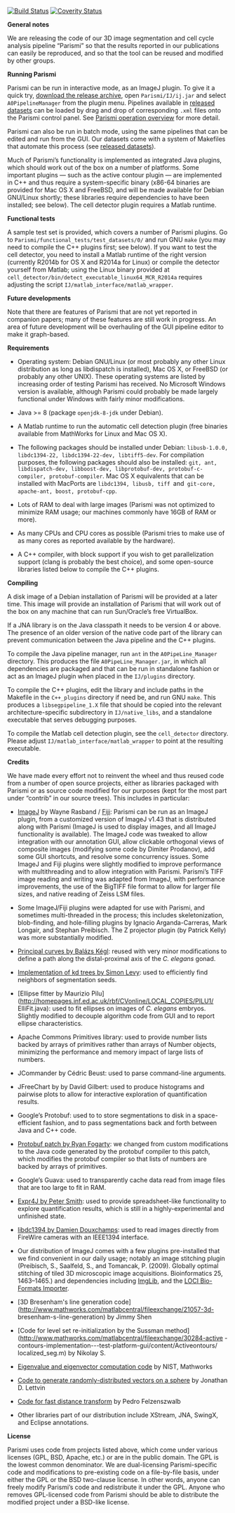 [![Build Status](https://travis-ci.org/cinquin/parismi.svg?branch=master)](https://travis-ci.org/cinquin/parismi)
[![Coverity Status](https://scan.coverity.com/projects/4509)](https://scan.coverity.com/projects/4509/badge.svg)

**General notes**

We are releasing the code of our 3D image segmentation and cell cycle
analysis pipeline “Parismi” so that the results reported in our
publications can easily be reproduced, and so that the tool can be
reused and modified by other groups.

**Running Parismi**

Parismi can be run in interactive mode, as an ImageJ plugin. To give it
a quick try, [download the release
archive](http://cinquin.org.uk/static/Parismi.tgz), open
`Parismi/IJ/ij.jar` and select `A0PipelineManager` from the plugin menu.
Pipelines available in [released
datasets](http://cinquin.org.uk/static/Parismi_datasets.tgz) can be
loaded by drag and drop of corresponding `.xml` files onto the Parismi
control panel. See [Parismi operation overview](https://github.com/cinquin/parismi/blob/master/Parismi_operation_overview.pdf)
for more detail.

Parismi can also be run in batch mode, using the same pipelines that can
be edited and run from the GUI. Our datasets come with a system of
Makefiles that automate this process (see [released
datasets](http://cinquin.org.uk/static/Parismi_datasets.tgz)).

Much of Parismi’s functionality is implemented as integrated Java
plugins, which should work out of the box on a number of platforms. Some
important plugins — such as the active contour plugin — are implemented
in C++ and thus require a system-specific binary (x86-64 binaries are
provided for Mac OS X and FreeBSD, and will be made available for Debian
GNU/Linux shortly; these libraries require dependencies to have been
installed; see below). The cell detector plugin requires a Matlab
runtime.

**Functional tests**

A sample test set is provided, which covers a number of Parismi plugins.
Go to `Parismi/functional_tests/test_datasets/0/` and run GNU `make`
(you may need to compile the C++ plugins first; see below). If you want
to test the cell detector, you need to install a Matlab runtime of the
right version (currently R2014b for OS X and R2014a for Linux) or
compile the detector yourself from Matlab; using the Linux binary
provided at `cell_detector/bin/detect_executable_linux64_MCR_R2014a`
requires adjusting the script `IJ/matlab_interface/matlab_wrapper`.

**Future developments**

Note that there are features of Parismi that are not yet reported in
companion papers; many of these features are still work in progress. An
area of future development will be overhauling of the GUI pipeline
editor to make it graph-based.

**Requirements**

-   Operating system: Debian GNU/Linux (or most probably any other Linux
distribution as long as libdispatch is installed), Mac OS X, or FreeBSD
(or probably any other UNIX). These operating systems are listed by
increasing order of testing Parismi has received. No Microsoft Windows
version is available, although Parismi could probably be made largely
functional under Windows with fairly minor modifications.

-   Java \>= 8 (package `openjdk-8-jdk` under Debian).

-   A Matlab runtime to run the automatic cell detection plugin (free
binaries available from MathWorks for Linux and Mac OS X).

-   The following packages should be installed under Debian:
`libusb-1.0.0, libdc1394-22, libdc1394-22-dev, libtiff5-dev`. For
compilation purposes, the following packages should also be installed:
`git, ant, libdispatch-dev, libboost-dev, libprotobuf-dev,
protobuf-c-compiler, protobuf-compiler`. Mac OS X equivalents that can
be installed with MacPorts are `libdc1394, libusb, tiff `and` git-core,
apache-ant, boost, protobuf-cpp`.

-   Lots of RAM to deal with large images (Parismi was not optimized to
minimize RAM usage; our machines commonly have 16GB of RAM or more).

-   As many CPUs and CPU cores as possible (Parismi tries to make use of
as many cores as reported available by the hardware).

-   A C++ compiler, with block support if you wish to get
parallelization support (clang is probably the best choice), and some
open-source libraries listed below to compile the C++ plugins.

**Compiling**

A disk image of a Debian installation of Parismi will be provided at a
later time. This image will provide an installation of Parismi that will
work out of the box on any machine that can run Sun/Oracle’s free
VirtualBox.

If a JNA library is on the Java classpath it needs to be version 4 or
above. The presence of an older version of the native code part of the
library can prevent communication between the Java pipeline and the C++
plugins.

To compile the Java pipeline manager, run `ant` in the
`A0PipeLine_Manager` directory. This produces the file
`A0PipeLine_Manager.jar`, in which all dependencies are packaged and
that can be run in standalone fashion or act as an ImageJ plugin when
placed in the `IJ/plugins` directory.

To compile the C++ plugins, edit the library and include paths in the
Makefile in the `C++_plugins` directory if need be, and run GNU `make`.
This produces a `libsegpipeline_1.X` file that should be copied into the
relevant architecture-specific subdirectory in `IJ/native_libs`, and a
standalone executable that serves debugging purposes.

To compile the Matlab cell detection plugin, see the `cell_detector`
directory. Please adjust `IJ/matlab_interface/matlab_wrapper` to point
at the resulting executable.

**Credits**

We have made every effort not to reinvent the wheel and thus reused code
from a number of open source projects, either as libraries packaged with
Parismi or as source code modified for our purposes (kept for the most
part under “contrib” in our source trees). This includes in particular:

-   [ImageJ](http://rsb.info.nih.gov/ij/) by Wayne Rasband /
[Fiji](http://fiji.sc/Fiji): Parismi can be run as an ImageJ plugin,
from a customized version of ImageJ v1.43 that is distributed along with
Parismi (ImageJ is used to display images, and all ImageJ functionality
is available). The ImageJ code was tweaked to allow integration with our
annotation GUI, allow clickable orthogonal views of composite images
(modifying some code by Dimiter Prodanov), add some GUI shortcuts, and
resolve some concurrency issues. Some ImageJ and Fiji plugins were
slightly modified to improve performance with multithreading and to
allow integration with Parismi. Parismi’s TIFF image reading and writing
was adapted from ImageJ, with performance improvements, the use of the
BigTIFF file format to allow for larger file sizes, and native reading
of Zeiss LSM files.

-   Some ImageJ/Fiji plugins were adapted for use with Parismi, and
sometimes multi-threaded in the process; this includes skeletonization,
blob-finding, and hole-filling plugins by Ignacio Arganda-Carreras, Mark
Longair, and Stephan Preibisch. The Z projector plugin (by Patrick
Kelly) was more substantially modified.

-   [Principal curves by Balázs
Kégl](http://www.iro.umontreal.ca/~kegl/research/pcurves/): reused with
very minor modifications to define a path along the distal-proximal axis
of the *C. elegans* gonad.

-   [Implementation of kd trees by Simon
Levy](http://home.wlu.edu/~levys/software/kd/): used to efficiently find
neighbors of segmentation seeds.

-   [Ellipse fitter by Maurizio
Pilu](http://homepages.inf.ed.ac.uk/rbf/CVonline/LOCAL_COPIES/PILU1/
ElliFit.java): used to fit ellipses on images of *C. elegans* embryos.
Slightly modified to decouple algorithm code from GUI and to report
ellipse characteristics.

-   Apache Commons Primitives library: used to provide number lists
backed by arrays of primitives rather than arrays of Number objects,
minimizing the performance and memory impact of large lists of numbers.

-   JCommander by Cédric Beust: used to parse command-line arguments.

-   JFreeChart by by David Gilbert: used to produce histograms and
pairwise plots to allow for interactive exploration of quantification
results.

-   Google’s Protobuf: used to to store segmentations to disk in a
space-efficient fashion, and to pass segmentations back and forth
between Java and C++ code.

-   [Protobuf patch by Ryan
Fogarty](https://code.google.com/p/protobuf/issues/detail?id=464): we
changed from custom modifications to the Java code generated by the
protobuf compiler to this patch, which modifies the protobuf compiler so
that lists of numbers are backed by arrays of primitives.

-   Google’s Guava: used to transparently cache data read from image
files that are too large to fit in RAM.

-   [Expr4J by Peter
Smith](http://sourceforge.net/projects/expr4j/files/): used to provide
spreadsheet-like functionality to explore quantification results, which
is still in a highly-experimental and unfinished state.

-   [libdc1394 by Damien
Douxchamps](http://sourceforge.net/projects/libdc1394/files/): used to
read images directly from FireWire cameras with an IEEE1394 interface.

-   Our distribution of ImageJ comes with a few plugins pre-installed
that we find convenient in our daily usage; notably an image stitching
plugin (Preibisch, S., Saalfeld, S., and Tomancak, P. (2009). Globally
optimal stitching of tiled 3D microscopic image acquisitions.
Bioinformatics 25, 1463–1465.) and dependencies including
[ImgLib](http://fiji.sc/ImgLib2), and the [LOCI Bio-Formats
Importer](http://loci.wisc.edu/software/bio-formats).

-   [3D Bresenham's line generation
code](http://www.mathworks.com/matlabcentral/fileexchange/21057-3d-
bresenham-s-line-generation) by Jimmy Shen

-   [Code for level set re-initialization by the Sussman
method](http://www.mathworks.com/matlabcentral/fileexchange/30284-active
-contours-implementation---test-platform-gui/content/Activeontours/
localized_seg.m) by Nikolay S.

-   [Eigenvalue and eigenvector computation
code](http://math.nist.gov/javanumerics/jama/) by NIST, Mathworks

-   [Code to generate randomly-distributed vectors on a
sphere](http://lettvin.com/Jonathan/diffuse.cpp) by Jonathan D. Lettvin

-   [Code for fast distance transform](http://cs.brown.edu/~pff/dt/) by
Pedro Felzenszwalb

-   Other libraries part of our distribution include XStream, JNA,
SwingX, and Eclipse annotations.

**License**

Parismi uses code from projects listed above, which come under various
licenses (GPL, BSD, Apache, etc.) or are in the public domain. The GPL
is the lowest common denominator. We are dual-licensing Parismi-specific
code and modifications to pre-existing code on a file-by-file basis,
under either the GPL or the BSD two-clause license. In other words,
anyone can freely modify Parismi’s code and redistribute it under the
GPL. Anyone who removes GPL-licensed code from Parismi should be able to
distribute the modified project under a BSD-like license.
